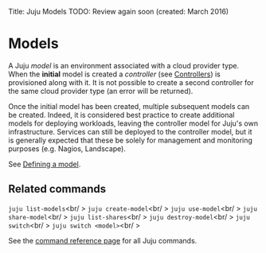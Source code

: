 Title: Juju Models
TODO: Review again soon (created: March 2016)


# Models

A Juju *model* is an environment associated with a cloud provider type. When
the **initial** model is created a *controller* (see
[Controllers](./controllers.html)) is provisioned along with it. It is not
possible to create a second controller for the same cloud provider type (an
error will be returned).

Once the initial model has been created, multiple subsequent models can be
created. Indeed, it is considered best practice to create additional models for
deploying workloads, leaving the controller model for Juju's own
infrastructure. Services can still be deployed to the controller model, but it
is generally expected that these be solely for management and monitoring
purposes (e.g. Nagios, Landscape).

See [Defining a model](./models-defining.html).


## Related commands

`juju list-models`<br/ >
`juju create-model`<br/ >
`juju use-model`<br/ >
`juju share-model`<br/ >
`juju list-shares`<br/ >
`juju destroy-model`<br/ >
`juju switch`<br/ >
`juju switch <model>`<br/ >

See the [command reference page](./commands.html) for all Juju commands.

